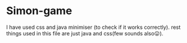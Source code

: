 # Simon-game
I have used css and java minimiser (to check if it works correctly).
rest things used in this file are just java and css(few sounds also😛).
